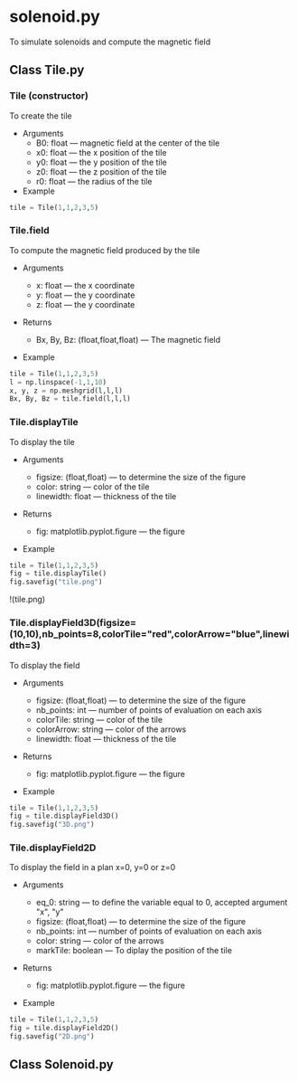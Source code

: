 # solenoid.py
To simulate solenoids and compute the magnetic field

## Class Tile.py
### Tile (constructor)
To create the tile

* Arguments
     - B0: float — magnetic field at the center of the tile
     - x0: float — the x position of the tile
     - y0: float — the y position of the tile
     - z0: float — the z position of the tile
     - r0: float — the radius of the tile
* Example

```python
tile = Tile(1,1,2,3,5) 
```

### Tile.field
To compute the magnetic field produced by the tile

* Arguments
     - x: float — the x coordinate
     - y: float — the y coordinate
     - z: float — the y coordinate

* Returns
     - Bx, By, Bz: (float,float,float) — The magnetic field

* Example
     
```python
tile = Tile(1,1,2,3,5)
l = np.linspace(-1,1,10)
x, y, z = np.meshgrid(l,l,l)
Bx, By, Bz = tile.field(l,l,l)
```

### Tile.displayTile
To display the tile

* Arguments
     - figsize: (float,float) — to determine the size of the figure
     - color: string — color of the tile
     - linewidth: float — thickness of the tile
* Returns
     - fig: matplotlib.pyplot.figure — the figure

* Example

```python
tile = Tile(1,1,2,3,5)
fig = tile.displayTile()
fig.savefig("tile.png")
```

!(tile.png)
### Tile.displayField3D(figsize=(10,10),nb_points=8,colorTile="red",colorArrow="blue",linewidth=3)
To display the field

* Arguments
     - figsize: (float,float) — to determine the size of the figure
     - nb_points: int — number of points of evaluation on each axis
     - colorTile: string — color of the tile
     - colorArrow: string — color of the arrows
     - linewidth: float — thickness of the tile

* Returns
     - fig: matplotlib.pyplot.figure — the figure

* Example
     
```python
tile = Tile(1,1,2,3,5)
fig = tile.displayField3D()
fig.savefig("3D.png")
```
     
### Tile.displayField2D

To display the field in a plan x=0, y=0 or z=0

* Arguments
     - eq_0: string — to define the variable equal to 0, accepted argument "x", "y"
     - figsize: (float,float) — to determine the size of the figure
     - nb_points: int — number of points of evaluation on each axis
     - color: string — color of the arrows
     - markTile: boolean — To diplay the position of the tile
* Returns
     - fig: matplotlib.pyplot.figure — the figure

* Example
     
```python
tile = Tile(1,1,2,3,5)
fig = tile.displayField2D()
fig.savefig("2D.png")
```

## Class Solenoid.py

